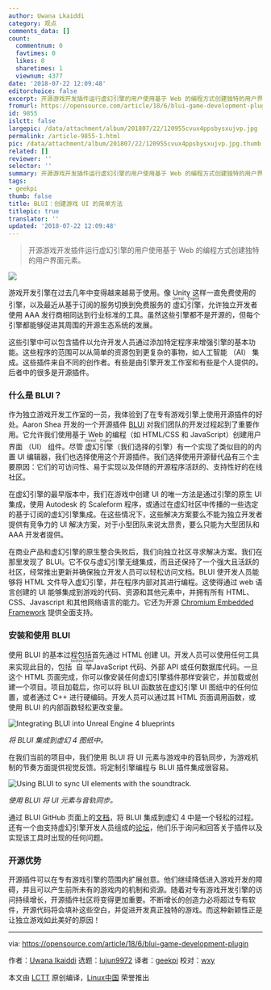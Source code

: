 ```yaml
---
author: Uwana Lkaiddi
category: 观点
comments_data: []
count:
  commentnum: 0
  favtimes: 0
  likes: 0
  sharetimes: 1
  viewnum: 4377
date: '2018-07-22 12:09:48'
editorchoice: false
excerpt: 开源游戏开发插件运行虚幻引擎的用户使用基于 Web 的编程方式创建独特的用户界面元素。
fromurl: https://opensource.com/article/18/6/blui-game-development-plugin
id: 9855
islctt: false
largepic: /data/attachment/album/201807/22/120955cvux4ppsbysxujvp.jpg
permalink: /article-9855-1.html
pic: /data/attachment/album/201807/22/120955cvux4ppsbysxujvp.jpg.thumb.jpg
related: []
reviewer: ''
selector: ''
summary: 开源游戏开发插件运行虚幻引擎的用户使用基于 Web 的编程方式创建独特的用户界面元素。
tags:
- geekpi
thumb: false
title: BLUI：创建游戏 UI 的简单方法
titlepic: true
translator: ''
updated: '2018-07-22 12:09:48'
---
```



> 
> 开源游戏开发插件运行虚幻引擎的用户使用基于 Web 的编程方式创建独特的用户界面元素。
> 
> 
> 


![](/data/attachment/album/201807/22/120955cvux4ppsbysxujvp.jpg)


游戏开发引擎在过去几年中变得越来越易于​​使用。像 Unity 这样一直免费使用的引擎，以及最近从基于订阅的服务切换到免费服务的<ruby> 虚幻引擎 <rt>  Unreal Engine </rt></ruby>，允许独立开发者使用 AAA 发行商相同达到行业标准的工具。虽然这些引擎都不是开源的，但每个引擎都能够促进其周围的开源生态系统的发展。


这些引擎中可以包含插件以允许开发人员通过添加特定程序来增强引擎的基本功能。这些程序的范围可以从简单的资源包到更复杂的事物，如人工智能 （AI） 集成。这些插件来自不同的创作者。有些是由引擎开发工作室和有些是个人提供的。后者中的很多是开源插件。


### 什么是 BLUI？


作为独立游戏开发工作室的一员，我体验到了在专有游戏引擎上使用开源插件的好处。Aaron Shea 开发的一个开源插件 [BLUI](https://github.com/AaronShea/BLUI) 对我们团队的开发过程起到了重要作用。它允许我们使用基于 Web 的编程（如 HTML/CSS 和 JavaScript）创建用户界面 （UI） 组件。尽管<ruby> 虚幻引擎 <rt>  Unreal Engine </rt></ruby>（我们选择的引擎）有一个实现了类似目的的内置 UI 编辑器，我们也选择使用这个开源插件。我们选择使用开源替代品有三个主要原因：它们的可访问性、易于实现以及伴随的开源程序活跃的、支持性好的在线社区。


在虚幻引擎的最早版本中，我们在游戏中创建 UI 的唯一方法是通过引擎的原生 UI 集成，使用 Autodesk 的 Scaleform 程序，或通过在虚幻社区中传播的一些选定的基于订阅的虚幻引擎集成。在这些情况下，这些解决方案要么不能为独立开发者提供有竞争力的 UI 解决方案，对于小型团队来说太昂贵，要么只能为大型团队和 AAA 开发者提供。


在商业产品和虚幻引擎的原生整合失败后，我们向独立社区寻求解决方案。我们在那里发现了 BLUI。它不仅与虚幻引擎无缝集成，而且还保持了一个强大且活跃的社区，经常推出更新并确保独立开发人员可以轻松访问文档。BLUI 使开发人员能够将 HTML 文件导入虚幻引擎，并在程序内部对其进行编程。这使得通过 web 语言创建的 UI 能够集成到游戏的代码、资源和其他元素中，并拥有所有 HTML、CSS、Javascript 和其他网络语言的能力。它还为开源 [Chromium Embedded Framework](https://bitbucket.org/chromiumembedded/cef) 提供全面支持。


### 安装和使用 BLUI


使用 BLUI 的基本过程包括首先通过 HTML 创建 UI。开发人员可以使用任何工具来实现此目的，包括<ruby> 自举 <rt>  bootstrapped </rt> JavaScript 代码、外部 API 或任何数据库代码。一旦这个 HTML 页面完成，你可以像安装任何虚幻引擎插件那样安装它，并加载或创建一个项目。项目加载后，你可以将 BLUI 函数放在虚幻引擎 UI 图纸中的任何位置，或者通过 C++ 进行硬编码。开发人员可以通过其 HTML 页面调用函数，或使用 BLUI 的内部函数轻松更改变量。</ruby>


![Integrating BLUI into Unreal Engine 4 blueprints](/data/attachment/album/201807/22/120956ze0op4p0czohpouz.png "Integrating BLUI into Unreal Engine 4 blueprints")


*将 BLUI 集成到虚幻 4 图纸中。*


在我们当前的项目中，我们使用 BLUI 将 UI 元素与游戏中的音轨同步，为游戏机制的节奏方面提供视觉反馈。将定制引擎编程与 BLUI 插件集成很容易。


![Using BLUI to sync UI elements with the soundtrack.](/data/attachment/album/201807/22/121011i0ngdczghe0nwddb.png "Using BLUI to sync UI elements with the soundtrack.")


*使用 BLUI 将 UI 元素与音轨同步。*


通过 BLUI GitHub 页面上的[文档](https://github.com/AaronShea/BLUI/wiki)，将 BLUI 集成到虚幻 4 中是一个轻松的过程。还有一个由支持虚幻引擎开发人员组成的[论坛](https://forums.unrealengine.com/community/released-projects/29036-blui-open-source-html5-js-css-hud-ui)，他们乐于询问和回答关于插件以及实现该工具时出现的任何问题。


### 开源优势


开源插件可以在专有游戏引擎的范围内扩展创意。他们继续降低进入游戏开发的障碍，并且可以产生前所未有的游戏内的机制和资源。随着对专有游戏开发引擎的访问持续增长，开源插件社区将变得更加重要。不断增长的创造力必将超过专有软件，开源代码将会填补这些空白，并促进开发真正独特的游戏。而这种新颖性正是让独立游戏如此美好的原因！




---


via: <https://opensource.com/article/18/6/blui-game-development-plugin>


作者：[Uwana lkaiddi](https://opensource.com/users/uwikaiddi) 选题：[lujun9972](https://github.com/lujun9972) 译者：[geekpi](https://github.com/geekpi) 校对：[wxy](https://github.com/wxy)


本文由 [LCTT](https://github.com/LCTT/TranslateProject) 原创编译，[Linux中国](https://linux.cn/) 荣誉推出